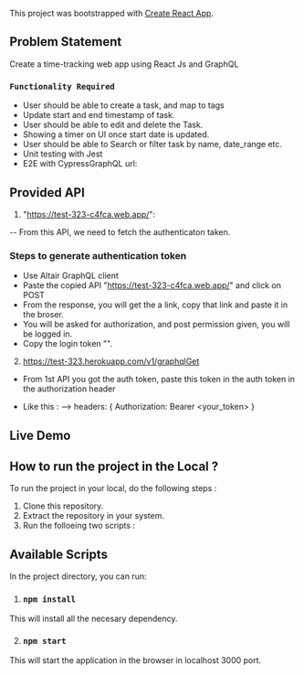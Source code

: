This project was bootstrapped with [Create React App](https://github.com/facebook/create-react-app).

## Problem Statement
Create a time-tracking web app using React Js and GraphQL 
### `Functionality Required` 
- User should be able to create a task, and map to tags
- Update start and end timestamp of task.
- User should be able to edit and delete the Task.
- Showing a timer on UI once start date is updated.
- User should be able to Search or filter task by name, date_range etc.
- Unit testing with Jest
- E2E with CypressGraphQL url:

## Provided API

1. "https://test-323-c4fca.web.app/":

-- From this API, we need to fetch the authenticaton taken. 
### Steps to generate authentication token 
- Use Altair GraphQL client 
- Paste the copied API "https://test-323-c4fca.web.app/" and click on POST
- From the response, you will get the a link, copy that link and paste it in the broser.
- You will be asked for authorization, and post permission given, you will be logged in.
- Copy the login token "".  

2.  https://test-323.herokuapp.com/v1/graphqlGet 

- From 1st API you got the auth token, paste this token in the auth token in the authorization header

- Like this : --> headers: { Authorization: Bearer <your_token> }


## Live Demo


## How to run the project in the Local ?
To run the project in your local, do the following steps :

1. Clone this repository.
2. Extract the repository in your system.
3. Run the folloeing two scripts :

## Available Scripts

In the project directory, you can run:

1. ### `npm install` 
This will install all the necesary dependency.

2. ### `npm start` 
This will start the application in the browser in localhost 3000 port.